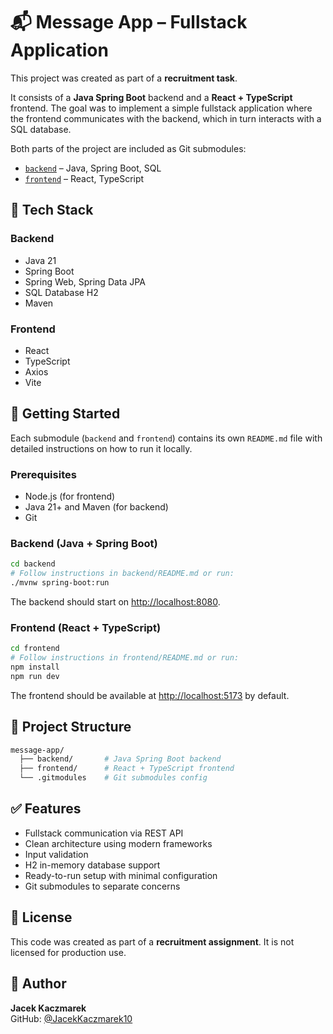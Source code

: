 # 📬 Message App – Fullstack Application

This project was created as part of a **recruitment task**.

It consists of a **Java Spring Boot** backend and a **React + TypeScript** frontend. The goal was to implement a simple fullstack application where the frontend communicates with the backend, which in turn interacts with a SQL database.

Both parts of the project are included as Git submodules:

- [`backend`](./backend) – Java, Spring Boot, SQL
- [`frontend`](./frontend) – React, TypeScript

## 🧩 Tech Stack

### Backend
- Java 21
- Spring Boot
- Spring Web, Spring Data JPA
- SQL Database H2
- Maven

### Frontend
- React
- TypeScript
- Axios
- Vite

## 🚀 Getting Started

Each submodule (`backend` and `frontend`) contains its own `README.md` file with detailed instructions on how to run it locally.

### Prerequisites

- Node.js (for frontend)
- Java 21+ and Maven (for backend)
- Git


### Backend (Java + Spring Boot)

```bash
cd backend
# Follow instructions in backend/README.md or run:
./mvnw spring-boot:run
```

The backend should start on [http://localhost:8080](http://localhost:8080).

### Frontend (React + TypeScript)

```bash
cd frontend
# Follow instructions in frontend/README.md or run:
npm install
npm run dev
```

The frontend should be available at [http://localhost:5173](http://localhost:5173) by default.

## 📂 Project Structure

```bash
message-app/
  ├── backend/       # Java Spring Boot backend
  ├── frontend/      # React + TypeScript frontend
  └── .gitmodules    # Git submodules config
```

## ✅ Features

- Fullstack communication via REST API
- Clean architecture using modern frameworks
- Input validation
- H2 in-memory database support
- Ready-to-run setup with minimal configuration
- Git submodules to separate concerns

## 📄 License

This code was created as part of a **recruitment assignment**. It is not licensed for production use.

## 🙋 Author

**Jacek Kaczmarek**  
GitHub: [@JacekKaczmarek10](https://github.com/JacekKaczmarek10)
